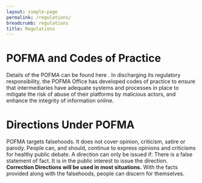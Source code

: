 ```yaml
---
layout: simple-page
permalink: /regulations/
breadcrumb: regulations
title: Regulations
---
```


# POFMA and Codes of Practice 
Details of the POFMA can be found here <insert link to AGC>.
In discharging its regulatory responsibility, the POFMA Office has developed codes of practice to ensure that intermediaries have adequate systems and processes in place to mitigate the risk of abuse of their platforms by malicious actors, and enhance the integrity of information online. 
<insert Codes of Practice links>

# Directions Under POFMA 
POFMA targets falsehoods. It does not cover opinion, criticism, satire or parody. People can, and should, continue to express opinions and criticisms for healthy public debate.
A direction can only be issued if: 
There is a false statement of fact.
It is in the public interest to issue the direction.
**Correction Directions will be used in most situations.** With the facts provided along with the falsehoods, people can discern for themselves.